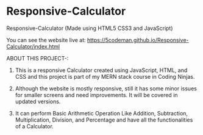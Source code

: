 # Responsive-Calculator
Responsive-Calculator (Made using HTML5 CSS3 and JavaScript)

You can see the website live at: https://5codeman.github.io/Responsive-Calculator/index.html

ABOUT THIS PROJECT-:

1. This is a responsive Calculator created using JavaScript, HTML, and CSS and this project is part of my MERN stack course in Coding Ninjas.

2. Although the website is mostly responsive, still it has some minor issues for smaller screens and need improvements. It will be covered in updated versions.

3. It can perform Basic Arithmetic Operation Like Addition, Subtraction, Multiplication, Division, and Percentage and have all the functionalities of a Calculator.
